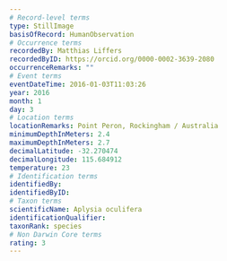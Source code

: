 ```yaml
---
# Record-level terms
type: StillImage
basisOfRecord: HumanObservation
# Occurrence terms
recordedBy: Matthias Liffers
recordedByID: https://orcid.org/0000-0002-3639-2080
occurrenceRemarks: ""
# Event terms
eventDateTime: 2016-01-03T11:03:26
year: 2016
month: 1
day: 3
# Location terms
locationRemarks: Point Peron, Rockingham / Australia
minimumDepthInMeters: 2.4
maximumDepthInMeters: 2.7
decimalLatitude: -32.270474
decimalLongitude: 115.684912
temperature: 23
# Identification terms
identifiedBy: 
identifiedByID: 
# Taxon terms
scientificName: Aplysia oculifera
identificationQualifier: 
taxonRank: species
# Non Darwin Core terms
rating: 3
---
```

